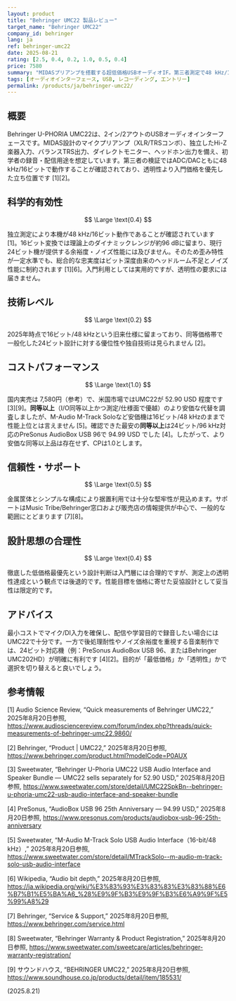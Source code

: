 ```yaml
---
layout: product
title: "Behringer UMC22 製品レビュー"
target_name: "Behringer UMC22"
company_id: behringer
lang: ja
ref: behringer-umc22
date: 2025-08-21
rating: [2.5, 0.4, 0.2, 1.0, 0.5, 0.4]
price: 7580
summary: "MIDASプリアンプを搭載する超低価格USBオーディオIF。第三者測定で48 kHz/16ビット動作が確認され、基本用途向けのI/Oは満たす一方で透明性は24ビット機に劣ります。"
tags: [オーディオインターフェース, USB, レコーディング, エントリー]
permalink: /products/ja/behringer-umc22/
---
```


## 概要

Behringer U-PHORIA UMC22は、2イン/2アウトのUSBオーディオインターフェースです。MIDAS設計のマイクプリアンプ（XLR/TRSコンボ）、独立したHi-Z楽器入力、バランスTRS出力、ダイレクトモニター、ヘッドホン出力を備え、初学者の録音・配信用途を想定しています。第三者の検証ではADC/DACともに48 kHz/16ビットで動作することが確認されており、透明性より入門価格を優先した立ち位置です [1][2]。

## 科学的有効性

$$ \Large \text{0.4} $$

独立測定により本機が48 kHz/16ビット動作であることが確認されています [1]。16ビット変換では理論上のダイナミックレンジが約96 dBに留まり、現行24ビット機が提供する余裕度・ノイズ性能には及びません。そのため歪み特性が一定水準でも、総合的な忠実度はビット深度由来のヘッドルーム不足とノイズ性能に制約されます [1][6]。入門利用としては実用的ですが、透明性の要求には届きません。

## 技術レベル

$$ \Large \text{0.2} $$

2025年時点で16ビット/48 kHzという旧来仕様に留まっており、同等価格帯で一般化した24ビット設計に対する優位性や独自技術は見られません [2]。

## コストパフォーマンス

$$ \Large \text{1.0} $$

国内実売は 7,580円（参考）で、米国市場ではUMC22が 52.90 USD 程度です [3][9]。**同等以上**（I/O同等以上かつ測定/仕様面で優越）のより安価な代替を調査しましたが、M-Audio M-Track Soloなど安価機は16ビット/48 kHzのままで性能上位とは言えません [5]。確認できた最安の**同等以上**は24ビット/96 kHz対応のPreSonus AudioBox USB 96で 94.99 USD でした [4]。したがって、より安価な同等以上品は存在せず、CPは1.0とします。

## 信頼性・サポート

$$ \Large \text{0.5} $$

金属筐体とシンプルな構成により据置利用では十分な堅牢性が見込めます。サポートはMusic Tribe/Behringer窓口および販売店の情報提供が中心で、一般的な範囲にとどまります [7][8]。

## 設計思想の合理性

$$ \Large \text{0.4} $$

徹底した低価格最優先という設計判断は入門層には合理的ですが、測定上の透明性達成という観点では後退的です。性能目標を価格に寄せた妥協設計として妥当性は限定的です。

## アドバイス

最小コストでマイク/DI入力を確保し、配信や学習目的で録音したい場合にはUMC22で十分です。一方で後処理耐性やノイズ余裕度を重視する音楽制作では、24ビット対応機（例：PreSonus AudioBox USB 96、またはBehringer UMC202HD）が明確に有利です [4][2]。目的が「最低価格」か「透明性」かで選択を切り替えると良いでしょう。

## 参考情報

[1] Audio Science Review, “Quick measurements of Behringer UMC22,” 2025年8月20日参照, https://www.audiosciencereview.com/forum/index.php?threads/quick-measurements-of-behringer-umc22.9860/

[2] Behringer, “Product | UMC22,” 2025年8月20日参照, https://www.behringer.com/product.html?modelCode=P0AUX

[3] Sweetwater, “Behringer U-Phoria UMC22 USB Audio Interface and Speaker Bundle — UMC22 sells separately for 52.90 USD,” 2025年8月20日参照, https://www.sweetwater.com/store/detail/UMC22SpkBn--behringer-u-phoria-umc22-usb-audio-interface-and-speaker-bundle

[4] PreSonus, “AudioBox USB 96 25th Anniversary — 94.99 USD,” 2025年8月20日参照, https://www.presonus.com/products/audiobox-usb-96-25th-anniversary

[5] Sweetwater, “M-Audio M-Track Solo USB Audio Interface（16-bit/48 kHz）,” 2025年8月20日参照, https://www.sweetwater.com/store/detail/MTrackSolo--m-audio-m-track-solo-usb-audio-interface

[6] Wikipedia, “Audio bit depth,” 2025年8月20日参照, https://ja.wikipedia.org/wiki/%E3%83%93%E3%83%83%E3%83%88%E6%B7%B1%E5%BA%A6_%28%E9%9F%B3%E9%9F%B3%E6%A9%9F%E5%99%A8%29

[7] Behringer, “Service & Support,” 2025年8月20日参照, https://www.behringer.com/service.html

[8] Sweetwater, “Behringer Warranty & Product Registration,” 2025年8月20日参照, https://www.sweetwater.com/sweetcare/articles/behringer-warranty-registration/

[9] サウンドハウス, “BEHRINGER UMC22,” 2025年8月20日参照, https://www.soundhouse.co.jp/products/detail/item/185531/

(2025.8.21)

